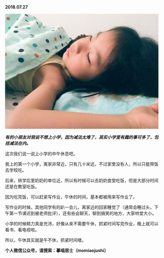
          
            
**2018.07.27**



![](img/51001-27451e644bf774ec.JPG)




***有的小朋友对我说不想上小学，因为减法太难了，其实小学里有趣的事可多了，包括减法在内。***

这次我们说一说上小学的中午休息吧。

我上的第一个小学，离家非常近，只有几十米远，不过家里没有人，所以只能带饭去学校吃。

后来，转学后里奶奶的单位近，所以有时候可以去奶奶食堂吃饭，但是大部分时间还是在教室吃饭。

因为吃完饭，可以赶紧写作业，午休的时间，基本都被用来写作业了。

写作业的时候，其他同学有的趴一会儿，离家近的回家睡觉了（通常会睡过头，下午第一节课迟到被老师批评），还有些会聊天，聊到搞笑的地方，大家哄堂大小。

小学的时候精力真是充沛，好像从来不需要午休，抓紧时间写完作业，晚上就可以看书、看电视啦。

所以，午休其实就是午不休，抓紧时间喽。


**个人微信公众号，请搜索：摹喵居士（momiaojushi）**

          
        